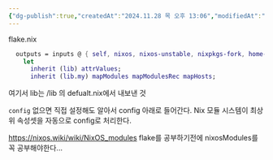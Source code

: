 ```yaml
---
{"dg-publish":true,"createdAt":"2024.11.28 목 오후 13:06","modifiedAt":"2024.12.01 일 오후 21:05","permalink":"/Dev/nix/저장소/","dgPassFrontmatter":true}
---
```



flake.nix
```nix
  outputs = inputs @ { self, nixos, nixos-unstable, nixpkgs-fork, home-manager, darwin, devenv, ... }:
    let
      inherit (lib) attrValues;
      inherit (lib.my) mapModules mapModulesRec mapHosts;

```
여기서 lib는 /lib 의 defualt.nix에서 내보낸 것


`config` 없으면 직접 설정해도 알아서 config 아래로 들어간다. Nix 모듈 시스템이 최상위 속성셋을 자동으로 config로 처리한다.

https://nixos.wiki/wiki/NixOS_modules
flake를 공부하기전에 nixosModules를 꼭 공부해야한다...